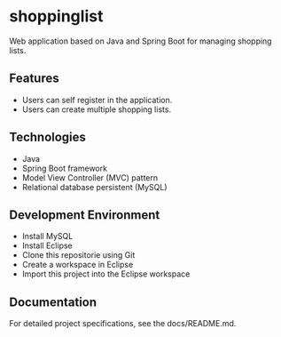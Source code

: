 # shoppinglist
Web application based on Java and Spring Boot for managing shopping lists.

## Features
* Users can self register in the application.
* Users can create multiple shopping lists.

## Technologies
* Java
* Spring Boot framework
* Model View Controller (MVC) pattern
* Relational database persistent (MySQL)

## Development Environment
* Install MySQL
* Install Eclipse
* Clone this repositorie using Git
* Create a workspace in Eclipse
* Import this project into the Eclipse workspace

## Documentation
For detailed project specifications, see the docs/README.md.


